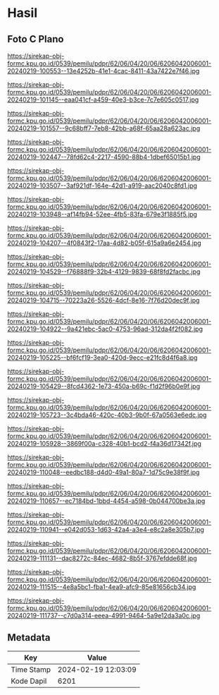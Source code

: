 # Hasil

## Foto C Plano

https://sirekap-obj-formc.kpu.go.id/0539/pemilu/pdpr/62/06/04/20/06/6206042006001-20240219-100553--13e4252b-41e1-4cac-8411-43a7422e7f46.jpg

https://sirekap-obj-formc.kpu.go.id/0539/pemilu/pdpr/62/06/04/20/06/6206042006001-20240219-101145--eaa041cf-a459-40e3-b3ce-7c7e605c0517.jpg

https://sirekap-obj-formc.kpu.go.id/0539/pemilu/pdpr/62/06/04/20/06/6206042006001-20240219-101557--9c68bff7-7eb8-42bb-a68f-65aa28a623ac.jpg

https://sirekap-obj-formc.kpu.go.id/0539/pemilu/pdpr/62/06/04/20/06/6206042006001-20240219-102447--78fd62c4-2217-4590-88b4-1dbef65015b1.jpg

https://sirekap-obj-formc.kpu.go.id/0539/pemilu/pdpr/62/06/04/20/06/6206042006001-20240219-103507--3af921df-164e-42d1-a919-aac2040c8fd1.jpg

https://sirekap-obj-formc.kpu.go.id/0539/pemilu/pdpr/62/06/04/20/06/6206042006001-20240219-103948--af14fb94-52ee-4fb5-83fa-679e3f1885f5.jpg

https://sirekap-obj-formc.kpu.go.id/0539/pemilu/pdpr/62/06/04/20/06/6206042006001-20240219-104207--4f0843f2-17aa-4d82-b05f-615a9a6e2454.jpg

https://sirekap-obj-formc.kpu.go.id/0539/pemilu/pdpr/62/06/04/20/06/6206042006001-20240219-104529--f76888f9-32b4-4129-9839-68f8fd2facbc.jpg

https://sirekap-obj-formc.kpu.go.id/0539/pemilu/pdpr/62/06/04/20/06/6206042006001-20240219-104715--70223a26-5526-4dcf-8e16-7f76d20dec9f.jpg

https://sirekap-obj-formc.kpu.go.id/0539/pemilu/pdpr/62/06/04/20/06/6206042006001-20240219-104922--9a421ebc-5ac0-4753-96ad-312da4f2f082.jpg

https://sirekap-obj-formc.kpu.go.id/0539/pemilu/pdpr/62/06/04/20/06/6206042006001-20240219-105225--bf6fcf19-3ea0-420d-9ecc-e21fc8d4f6a8.jpg

https://sirekap-obj-formc.kpu.go.id/0539/pemilu/pdpr/62/06/04/20/06/6206042006001-20240219-105429--8fcd4362-1e73-450a-b69c-f1d2f96b0e9f.jpg

https://sirekap-obj-formc.kpu.go.id/0539/pemilu/pdpr/62/06/04/20/06/6206042006001-20240219-105723--3c4bda46-420c-40b3-9b0f-67a0563e6edc.jpg

https://sirekap-obj-formc.kpu.go.id/0539/pemilu/pdpr/62/06/04/20/06/6206042006001-20240219-105928--3869f00a-c328-40b1-bcd2-f4a36d17342f.jpg

https://sirekap-obj-formc.kpu.go.id/0539/pemilu/pdpr/62/06/04/20/06/6206042006001-20240219-110048--eedbc188-d4d0-49a1-80a7-1d75c9e38f9f.jpg

https://sirekap-obj-formc.kpu.go.id/0539/pemilu/pdpr/62/06/04/20/06/6206042006001-20240219-110657--ec7184bd-1bbd-4454-a598-0b044700be3a.jpg

https://sirekap-obj-formc.kpu.go.id/0539/pemilu/pdpr/62/06/04/20/06/6206042006001-20240219-110941--e042d053-1d63-42a4-a3e4-e8c2a8e305b7.jpg

https://sirekap-obj-formc.kpu.go.id/0539/pemilu/pdpr/62/06/04/20/06/6206042006001-20240219-111131--dac8272c-84ec-4682-8b5f-3767efdde68f.jpg

https://sirekap-obj-formc.kpu.go.id/0539/pemilu/pdpr/62/06/04/20/06/6206042006001-20240219-111515--4e8a5bc1-fba1-4ea9-afc9-85e81656cb34.jpg

https://sirekap-obj-formc.kpu.go.id/0539/pemilu/pdpr/62/06/04/20/06/6206042006001-20240219-111737--c7d0a314-eeea-4991-9464-5a9e12da3a0c.jpg


## Metadata

| Key        | Value               |
| ---------- | ------------------- |
| Time Stamp | 2024-02-19 12:03:09 |
| Kode Dapil | 6201                |



